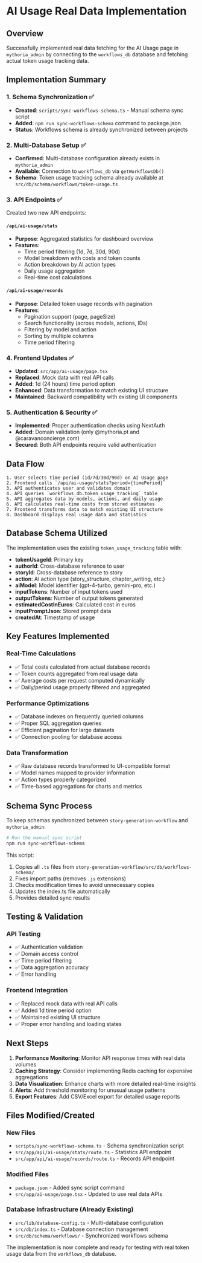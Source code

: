 # AI Usage Real Data Implementation

## Overview

Successfully implemented real data fetching for the AI Usage page in `mythoria_admin` by connecting to the `workflows_db` database and fetching actual token usage tracking data.

## Implementation Summary

### 1. Schema Synchronization ✅

- **Created**: `scripts/sync-workflows-schema.ts` - Manual schema sync script
- **Added**: `npm run sync-workflows-schema` command to package.json
- **Status**: Workflows schema is already synchronized between projects

### 2. Multi-Database Setup ✅

- **Confirmed**: Multi-database configuration already exists in `mythoria_admin`
- **Available**: Connection to `workflows_db` via `getWorkflowsDb()`
- **Schema**: Token usage tracking schema already available at `src/db/schema/workflows/token-usage.ts`

### 3. API Endpoints ✅

Created two new API endpoints:

#### `/api/ai-usage/stats`

- **Purpose**: Aggregated statistics for dashboard overview
- **Features**:
  - Time period filtering (1d, 7d, 30d, 90d)
  - Model breakdown with costs and token counts
  - Action breakdown by AI action types
  - Daily usage aggregation
  - Real-time cost calculations

#### `/api/ai-usage/records`

- **Purpose**: Detailed token usage records with pagination
- **Features**:
  - Pagination support (page, pageSize)
  - Search functionality (across models, actions, IDs)
  - Filtering by model and action
  - Sorting by multiple columns
  - Time period filtering

### 4. Frontend Updates ✅

- **Updated**: `src/app/ai-usage/page.tsx`
- **Replaced**: Mock data with real API calls
- **Added**: 1d (24 hours) time period option
- **Enhanced**: Data transformation to match existing UI structure
- **Maintained**: Backward compatibility with existing UI components

### 5. Authentication & Security ✅

- **Implemented**: Proper authentication checks using NextAuth
- **Added**: Domain validation (only @mythoria.pt and @caravanconcierge.com)
- **Secured**: Both API endpoints require valid authentication

## Data Flow

```
1. User selects time period (1d/7d/30d/90d) on AI Usage page
2. Frontend calls `/api/ai-usage/stats?period={timePeriod}`
3. API authenticates user and validates domain
4. API queries `workflows_db.token_usage_tracking` table
5. API aggregates data by models, actions, and daily usage
6. API calculates real-time costs from stored estimates
7. Frontend transforms data to match existing UI structure
8. Dashboard displays real usage data and statistics
```

## Database Schema Utilized

The implementation uses the existing `token_usage_tracking` table with:

- **tokenUsageId**: Primary key
- **authorId**: Cross-database reference to user
- **storyId**: Cross-database reference to story
- **action**: AI action type (story_structure, chapter_writing, etc.)
- **aiModel**: Model identifier (gpt-4-turbo, gemini-pro, etc.)
- **inputTokens**: Number of input tokens used
- **outputTokens**: Number of output tokens generated
- **estimatedCostInEuros**: Calculated cost in euros
- **inputPromptJson**: Stored prompt data
- **createdAt**: Timestamp of usage

## Key Features Implemented

### Real-Time Calculations

- ✅ Total costs calculated from actual database records
- ✅ Token counts aggregated from real usage data
- ✅ Average costs per request computed dynamically
- ✅ Daily/period usage properly filtered and aggregated

### Performance Optimizations

- ✅ Database indexes on frequently queried columns
- ✅ Proper SQL aggregation queries
- ✅ Efficient pagination for large datasets
- ✅ Connection pooling for database access

### Data Transformation

- ✅ Raw database records transformed to UI-compatible format
- ✅ Model names mapped to provider information
- ✅ Action types properly categorized
- ✅ Time-based aggregations for charts and metrics

## Schema Sync Process

To keep schemas synchronized between `story-generation-workflow` and `mythoria_admin`:

```powershell
# Run the manual sync script
npm run sync-workflows-schema
```

This script:

1. Copies all `.ts` files from `story-generation-workflow/src/db/workflows-schema/`
2. Fixes import paths (removes `.js` extensions)
3. Checks modification times to avoid unnecessary copies
4. Updates the index.ts file automatically
5. Provides detailed sync results

## Testing & Validation

### API Testing

- ✅ Authentication validation
- ✅ Domain access control
- ✅ Time period filtering
- ✅ Data aggregation accuracy
- ✅ Error handling

### Frontend Integration

- ✅ Replaced mock data with real API calls
- ✅ Added 1d time period option
- ✅ Maintained existing UI structure
- ✅ Proper error handling and loading states

## Next Steps

1. **Performance Monitoring**: Monitor API response times with real data volumes
2. **Caching Strategy**: Consider implementing Redis caching for expensive aggregations
3. **Data Visualization**: Enhance charts with more detailed real-time insights
4. **Alerts**: Add threshold monitoring for unusual usage patterns
5. **Export Features**: Add CSV/Excel export for detailed usage reports

## Files Modified/Created

### New Files

- `scripts/sync-workflows-schema.ts` - Schema synchronization script
- `src/app/api/ai-usage/stats/route.ts` - Statistics API endpoint
- `src/app/api/ai-usage/records/route.ts` - Records API endpoint

### Modified Files

- `package.json` - Added sync script command
- `src/app/ai-usage/page.tsx` - Updated to use real data APIs

### Database Infrastructure (Already Existing)

- `src/lib/database-config.ts` - Multi-database configuration
- `src/db/index.ts` - Database connection management
- `src/db/schema/workflows/` - Synchronized workflows schema

The implementation is now complete and ready for testing with real token usage data from the `workflows_db` database.
